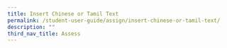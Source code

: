 ```yaml
---
title: Insert Chinese or Tamil Text
permalink: /student-user-guide/assign/insert-chinese-or-tamil-text/
description: ""
third_nav_title: Assess
---
```

